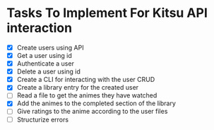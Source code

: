 # Tasks To Implement For Kitsu API interaction

- [x] Create users using API
- [x] Get a user using id
- [x] Authenticate a user
- [x] Delete a user using id
- [x] Create a CLI for interacting with the user CRUD
- [x] Create a library entry for the created user
- [ ] Read a file to get the animes they have watched
- [x] Add the animes to the completed section of the library
- [ ] Give ratings to the anime according to the user files
- [ ] Structurize errors
